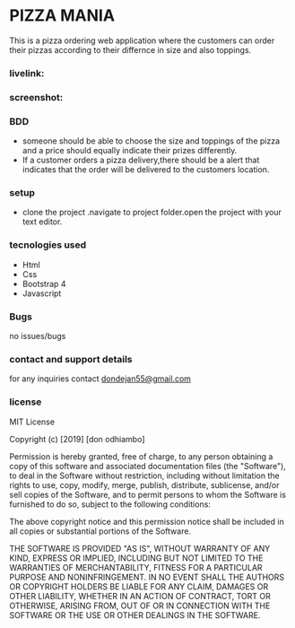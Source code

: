 # PIZZA MANIA
This is a pizza ordering web application where the customers can order their pizzas according to their differnce in size and also toppings.
### livelink:
### screenshot:


### BDD
- someone should be able to choose the size and toppings of the pizza and a price should equally
indicate their prizes differently.
- If a customer orders a pizza delivery,there should be a alert that indicates that the order will be delivered to the customers location.

### setup
- clone the project .navigate to project folder.open the project with your text editor.
### tecnologies used
- Html
- Css
- Bootstrap 4
- Javascript
### Bugs
no issues/bugs
### contact and support details
for any inquiries contact dondejan55@gmail.com
### license
MIT License

Copyright (c) [2019] [don odhiambo]

Permission is hereby granted, free of charge, to any person obtaining a copy
of this software and associated documentation files (the "Software"), to deal
in the Software without restriction, including without limitation the rights
to use, copy, modify, merge, publish, distribute, sublicense, and/or sell
copies of the Software, and to permit persons to whom the Software is
furnished to do so, subject to the following conditions:

The above copyright notice and this permission notice shall be included in all
copies or substantial portions of the Software.

THE SOFTWARE IS PROVIDED "AS IS", WITHOUT WARRANTY OF ANY KIND, EXPRESS OR
IMPLIED, INCLUDING BUT NOT LIMITED TO THE WARRANTIES OF MERCHANTABILITY,
FITNESS FOR A PARTICULAR PURPOSE AND NONINFRINGEMENT. IN NO EVENT SHALL THE
AUTHORS OR COPYRIGHT HOLDERS BE LIABLE FOR ANY CLAIM, DAMAGES OR OTHER
LIABILITY, WHETHER IN AN ACTION OF CONTRACT, TORT OR OTHERWISE, ARISING FROM,
OUT OF OR IN CONNECTION WITH THE SOFTWARE OR THE USE OR OTHER DEALINGS IN THE
SOFTWARE.